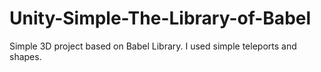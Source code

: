 # Unity-Simple-The-Library-of-Babel
Simple 3D project based on Babel Library. I used simple teleports and shapes.

